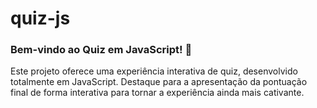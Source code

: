 # quiz-js

<h3>Bem-vindo ao Quiz em JavaScript! 🚀</h3>
<p>Este projeto oferece uma experiência interativa de quiz, desenvolvido totalmente em JavaScript. Destaque para a apresentação da pontuação final de forma interativa para tornar a experiência ainda mais cativante.</p>

